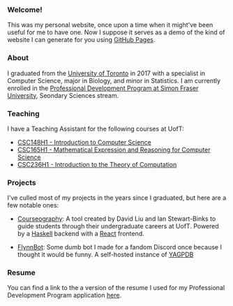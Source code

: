 ### Welcome!

This was my personal website, once upon a time when it might've been useful for me to have one. Now I suppose it serves as a demo of the kind of website I can generate for you using [GitHub Pages](https://pages.github.com).

### About

I graduated from the [University of Toronto](https://www.utoronto.ca/) in 2017 with a specialist in Computer Science, major in Biology, and minor in Statistics. I am currently enrolled in the [Professional Development Program at Simon Fraser University](https://www.sfu.ca/education/teachersed/programs/pdp/overview.html), Seondary Sciences stream.



### Teaching

I have a Teaching Assistant for the following courses at UofT:

- [CSC148H1 - Introduction to Computer Science](https://artsci.calendar.utoronto.ca/section/Computer-Science#courses)
- [CSC165H1 - Mathematical Expression and Reasoning for Computer Science](https://artsci.calendar.utoronto.ca/section/Computer-Science#courses)
- [CSC236H1 - Introduction to the Theory of Computation](https://artsci.calendar.utoronto.ca/section/Computer-Science#courses)

### Projects

I've culled most of my projects in the years since I graduated, but here are a few notable ones:

- [Courseography](https://github.com/Courseography/courseography): A tool created by David Liu and Ian Stewart-Binks to guide students through their undergraduate careers at UofT. Powered by a [Haskell](https://www.haskell.org/) backend with a [React](https://reactjs.org/) frontend.

- [FlynnBot](https://discord.com/developers/applications/770906949898338305/information): Some dumb bot I made for a fandom Discord once because I thought it would be funny. A self-hosted instance of [YAGPDB](https://yagpdb.xyz/)

### Resume

You can find a link to the a version of the resume I used for my Professional Development Program application [here]().
